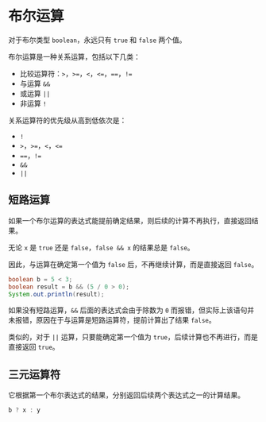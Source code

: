 # 布尔运算

对于布尔类型 `boolean`，永远只有 `true` 和 `false` 两个值。

布尔运算是一种关系运算，包括以下几类：

- 比较运算符：`>`，`>=`，`<`，`<=`，`==`，`!=`
- 与运算 `&&`
- 或运算 `||`
- 非运算 `!`

关系运算符的优先级从高到低依次是：

- `!`
- `>`，`>=`，`<`，`<=`
- `==`，`!=`
- `&&`
- `||`

## 短路运算

如果一个布尔运算的表达式能提前确定结果，则后续的计算不再执行，直接返回结果。

无论 `x` 是 `true` 还是 `false`，`false && x` 的结果总是 `false`。

因此，与运算在确定第一个值为 `false` 后，不再继续计算，而是直接返回 `false`。

```java
boolean b = 5 < 3;
boolean result = b && (5 / 0 > 0);
System.out.println(result);
```

如果没有短路运算，`&&` 后面的表达式会由于除数为 `0` 而报错，但实际上该语句并未报错，原因在于与运算是短路运算符，提前计算出了结果 `false`。

类似的，对于 `||` 运算，只要能确定第一个值为 `true`，后续计算也不再进行，而是直接返回 `true`。

## 三元运算符

它根据第一个布尔表达式的结果，分别返回后续两个表达式之一的计算结果。

```java
b ? x : y
```
